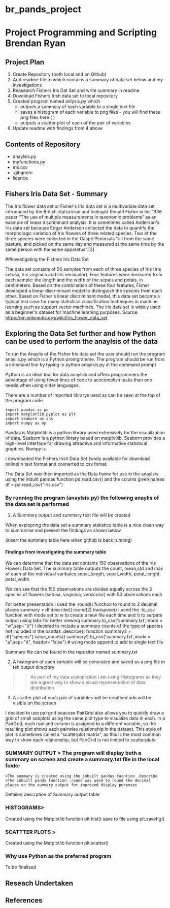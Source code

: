 # br_pands_project
# Project Programming and Scripting Brendan Ryan


## Project Plan
1. Create Repository (both local and on Github)
2. Add readme file to which contains a summary of data set below and my investigations
2. Reasearch Fishers Iris Dat Set and write summary in readme
3. Download Fishers Irish data set to local repository
4. Created program named anlysis.py which
	- outputs a summary of each variable to a single text file
	- saves a histogram of each variable to png files - you will find these png files here ( )
	- outputs a scatter plot of each of the pair of variables
5. Update readme with findings from 4 above


## Contents of Repository 

* anaylsis.py
* myfunctions.py
* iris.csv
* .gitignore
* licence 


## Fishers Iris Data Set - **Summary**

The Iris flower data set or Fisher's Iris data set is a multivariate data set introduced by the British statistician and biologist Ronald Fisher in his 1936 paper “The use of multiple measurements in taxonomic problems” as an example of linear discriminant analysis.
It is sometimes called Anderson's Iris data set because Edgar Anderson collected the data to quantify the morphologic variation of Iris flowers of three related species.
Two of the three species were collected in the Gaspé Peninsula "all from the same pasture, and picked on the same day and measured at the same time by the same person with the same apparatus".[3] 

##Investigating the Fishers Iris Data Set

The data set consists of 50 samples from each of three species of Iris (Iris setosa, Iris virginica and Iris versicolor).
Four features were measured from each sample: the length and the width of the sepals and petals, in centimeters.
Based on the combination of these four features, Fisher developed a linear discriminant model to distinguish the species from each other.
Based on Fisher's linear discriminant model, this data set became a typical test case for many statistical classification techniques in machine learning such as support vector machines.
The iris data set is widely used as a beginner's dataset for machine learning purposes.
Source: https://en.wikipedia.org/wiki/Iris_flower_data_set


## Exploring the Data Set further and how Python can be used to perform the anaylsis of the data


To run the Anaylis of the Fisher Iris data set the user should run the program anaylis.py which is a Python promgramme.
The program should be run from a command line by typing in python anaylsis.py at the command prompt

Python is an ideal tool for data anaylsis and offers programmers the advantage of using fewer lines of code to acocomplish tasks than one needs when using older languages.


There are a number of imported librarys used as can be seen at the top of the program code 

    import pandas as pd
    import matplotlib.pyplot as plt
    import seaborn as sns
    import numpy as np

Pandas is 
Matplotlib is a python library used extensively for the visualization of data.
Seaborn is a python library based on matplotlib.
Seaborn provides a high-level interface for drawing attractive and informative statistical graphics.
Numpy is 

I downloaded the Fishers Irish Data Set (widly available for download online)in text format and covnerted to csv fomat.

The Data Set was then imported as the Data frame for use in the anaylsis using the inbuilt pandas function pd.read.csv() and the colums given names
    df = pd.read_csv("iris.csv")


### By running the program (anaylsis.py) the following anaylis of the data set is  performed

1. A Summary output and summary text file will be created

When explopring the data set a summary statistics table is a nice clean way to summarise and present the findings as shown below

(insert the summary table here when github is back running)


#### Findings from investigating the summary table 
 
We can determine that the data set contains 150 observations of the Iris Flowers Data Set.
The summary table outputs the count, mean,std and max of each of the individual varibales sepal_length, sepal_width, petal_lenght, petal_width

We can see that the 150 observations are divided equally across the 3 species of flowers (setosa, virginica, versicolor) with 50 observations each


For better presentation I used the .round() function to round to 2 decimal places
    summary = df.describe().round(2).transpose()
I used the .to_csv function with  mode set to w to create a new file each time and \t to serpate output using tabs for better viewing
    summary.to_csv('summary.txt',mode = "w",sep="\t")
I decided to include a summary counts of the type of species not included in the pandas .describe() function
    summary2 = df["species"].value_counts()
    summary2.to_csv('summary.txt',mode = "a",sep="\t", header="false") # using mode append to add to single text file

Summary file can be found in the repositor named summary.txt



2. A histogram of each variable will be generated and saved as a png file in teh output directory

>>As part of my data explopration I am using Histograms as they are a great way to show a visual representation of data distribution 


3. A scatter plot of each pair of variables will be createed adn will be visible on the screen

I decided to use pairgrid beacuse PairGrid also allows you to quickly draw a grid of small subplots using the same plot type to visualize data in each. In a PairGrid, each row and column is assigned to a different variable, so the resulting plot shows each pairwise relationship in the dataset. This style of plot is sometimes called a “scatterplot matrix”, as this is the most common way to show each relationship, but PairGrid is not limited to scatterplots.

### SUMMARY OUTPUT > The program will display both a summary on screen and create a summary.txt file in the local folder
	>The summary is created using the inbuilt pandas fucntion .describe
	>The inbuilt pands function .round was used to round the decimal places on the summary output for improved display purposes

Detailed descrption of Summary output table 


### HISTOGRAMS> 
Created using the Matplotlib function plt.hist() save to file using plt.savefig()


### SCATTTER PLOTS >
Created using the Matplotlib function plt.scatter() 

### Why use Python as the preferred program

To be finalised 

## Reseach Undertaken


## References